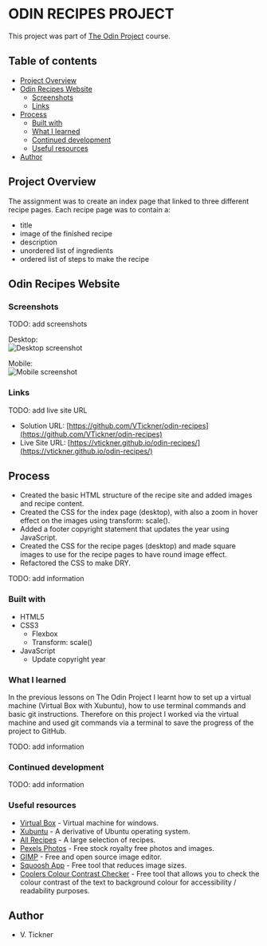 # ODIN RECIPES PROJECT

This project was part of [The Odin Project](https://www.theodinproject.com) course.

## Table of contents

- [Project Overview](#project-overview)
- [Odin Recipes Website](#odin-recipes-website)
  - [Screenshots](#screenshots)
  - [Links](#links)
- [Process](#process)
  - [Built with](#built-with)
  - [What I learned](#what-i-learned)
  - [Continued development](#continued-development)
  - [Useful resources](#useful-resources)
- [Author](#author)

## Project Overview

The assignment was to create an index page that linked to three different recipe pages. Each recipe page was to contain a:

- title
- image of the finished recipe
- description
- unordered list of ingredients
- ordered list of steps to make the recipe

## Odin Recipes Website

### Screenshots

TODO: add screenshots

Desktop:  
![Desktop screenshot]()

Mobile:  
![Mobile screenshot]()

### Links

TODO: add live site URL

- Solution URL: [https://github.com/VTickner/odin-recipes](https://github.com/VTickner/odin-recipes)
- Live Site URL: [https://vtickner.github.io/odin-recipes/](https://vtickner.github.io/odin-recipes/)

## Process

- Created the basic HTML structure of the recipe site and added images and recipe content.
- Created the CSS for the index page (desktop), with also a zoom in hover effect on the images using transform: scale().
- Added a footer copyright statement that updates the year using JavaScript.
- Created the CSS for the recipe pages (desktop) and made square images to use for the recipe pages to have round image effect.
- Refactored the CSS to make DRY.

TODO: add information

### Built with

- HTML5
- CSS3
  - Flexbox
  - Transform: scale()
- JavaScript
  - Update copyright year

### What I learned

In the previous lessons on The Odin Project I learnt how to set up a virtual machine (Virtual Box with Xubuntu), how to use terminal commands and basic git instructions. Therefore on this project I worked via the virtual machine and used git commands via a terminal to save the progress of the project to GitHub.

TODO: add information

### Continued development

TODO: add information

### Useful resources

- [Virtual Box](https://www.virtualbox.org/wiki/Downloads) - Virtual machine for windows.
- [Xubuntu](https://xubuntu.org/) - A derivative of Ubuntu operating system.
- [All Recipes](https://www.allrecipes.com/) - A large selection of recipes.
- [Pexels Photos](https://www.pexels.com/) - Free stock royalty free photos and images.
- [GIMP](https://www.gimp.org/) - Free and open source image editor.
- [Squoosh App](https://squoosh.app/) - Free tool that reduces image sizes.
- [Coolers Colour Contrast Checker](https://coolors.co/contrast-checker/112a46-acc8e5) - Free tool that allows you to check the colour contrast of the text to background colour for accessibility / readability purposes.

## Author

- V. Tickner
